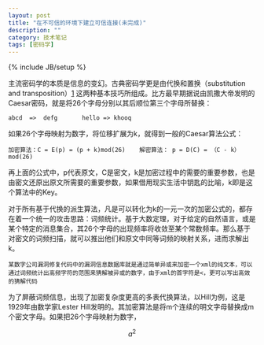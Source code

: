 ```yaml
---
layout: post
title: "在不可信的环境下建立可信连接(未完成)"
description: ""
category: 技术笔记
tags: [密码学]
---
```

{% include JB/setup %}


主流密码学的本质是信息的变幻。古典密码学更是由代换和置换（substitution and transposition）[1] 这两种基本技巧所组成。比方最早期据说由凯撒大帝发明的Caesar密码，就是将26个字母分别以其后顺位第三个字母所替换：

`abcd  =>  defg       hello => khooq`

如果26个字母映射为数字，将位移扩展为k，就得到一般的Caesar算法公式：

`加密算法：C = E(p) = (p + k)mod(26)    解密算法： p = D(C) = （C - k）mod(26)`

再上面的公式中，p代表原文，C是密文，k是加密过程中的需要的重要参数，也是由密文还原出原文所需要的重要参数，如果借用现实生活中钥匙的比喻，k即是这个算法中的Key。

对于所有基于代换的派生算法，凡是可以转化为k的一元一次的加密公式的，都存在着一个统一的攻击思路：词频统计。基于大数定理，对于给定的自然语言，或是某个特定的消息集合，其26个字母的出现频率将收敛至某个常数频率。那么基于对密文的词频扫描，就可以推出他们和原文中同等词频的映射关系，进而求解出k。


`某数字公司漏洞修复代码中的漏洞信息数据库就是通过简单异或来加密一个xml的纯文本，可以通过词频统计出高频字符的范围来猜解被异或的数字，由于xml的首字符是<，更可以写出高效的猜解代码`


为了屏蔽词频信息，出现了加密复杂度更高的多表代换算法，以Hill为例，这是1929年由数学家Lester Hill发明的。其加密算法是将m个连续的明文字母替换成m个密文字母。如果把26个字母映射为数字，

$$ a^2 $$

[1]: (/assets/cryptography_and_network_security.pdf) "Cryptography and Network Security - Principles and Practice, Chapter 2.2.2, Substitution Techniques. 《密码编码学与网络信息安全》"






